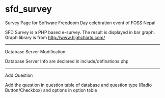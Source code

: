 sfd_survey
==========

Survey Page for Software Freedoom Day celebration event of FOSS Nepal 


SFD Survey is a PHP based e-survey. The result is displayed in bar graph. Graph library is from http://www.highcharts.com/

-----------------------------------------------------------------------------------------------------------

Database Server Modification

Database Server Info are declared in include/definations.php

-----------------------------------------------------------------------------------------------------------

Add Question

Add the question in question table of database and question type (Radio Button/Checkbox) and options in option table
